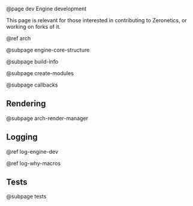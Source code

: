 @page dev Engine development

This page is relevant for those interested in contributing to Zeronetics,
or working on forks of it.

@ref arch

@subpage engine-core-structure

@subpage build-info

@subpage create-modules

@subpage callbacks

## Rendering

@subpage arch-render-manager

## Logging

@ref log-engine-dev

@ref log-why-macros

## Tests

@subpage tests

